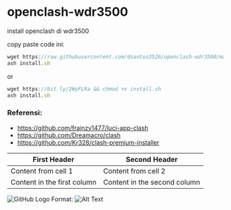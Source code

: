 # openclash-wdr3500
install openclash di wdr3500

copy paste code ini:
```javascript
wget https://raw.githubusercontent.com/dsantos3526/openclash-wdr3500/main/install.sh && chmod +x install.sh
ash install.sh
```
or
```javascript
wget https://bit.ly/2WyFLRa && chmod +x install.sh
ash install.sh
```

### Referensi:
* https://github.com/frainzy1477/luci-app-clash
* https://github.com/Dreamacro/clash
* https://github.com/Kr328/clash-premium-installer

First Header | Second Header
------------ | -------------
Content from cell 1 | Content from cell 2
Content in the first column | Content in the second column

![GitHub Logo](/images/logo.png)
Format: ![Alt Text](url)


